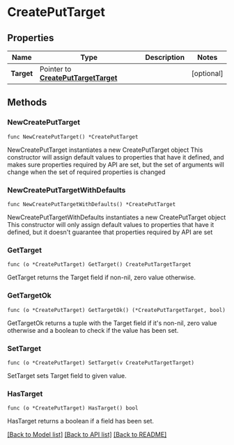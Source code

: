 # CreatePutTarget

## Properties

Name | Type | Description | Notes
------------ | ------------- | ------------- | -------------
**Target** | Pointer to [**CreatePutTargetTarget**](CreatePutTargetTarget.md) |  | [optional] 

## Methods

### NewCreatePutTarget

`func NewCreatePutTarget() *CreatePutTarget`

NewCreatePutTarget instantiates a new CreatePutTarget object
This constructor will assign default values to properties that have it defined,
and makes sure properties required by API are set, but the set of arguments
will change when the set of required properties is changed

### NewCreatePutTargetWithDefaults

`func NewCreatePutTargetWithDefaults() *CreatePutTarget`

NewCreatePutTargetWithDefaults instantiates a new CreatePutTarget object
This constructor will only assign default values to properties that have it defined,
but it doesn't guarantee that properties required by API are set

### GetTarget

`func (o *CreatePutTarget) GetTarget() CreatePutTargetTarget`

GetTarget returns the Target field if non-nil, zero value otherwise.

### GetTargetOk

`func (o *CreatePutTarget) GetTargetOk() (*CreatePutTargetTarget, bool)`

GetTargetOk returns a tuple with the Target field if it's non-nil, zero value otherwise
and a boolean to check if the value has been set.

### SetTarget

`func (o *CreatePutTarget) SetTarget(v CreatePutTargetTarget)`

SetTarget sets Target field to given value.

### HasTarget

`func (o *CreatePutTarget) HasTarget() bool`

HasTarget returns a boolean if a field has been set.


[[Back to Model list]](../README.md#documentation-for-models) [[Back to API list]](../README.md#documentation-for-api-endpoints) [[Back to README]](../README.md)


